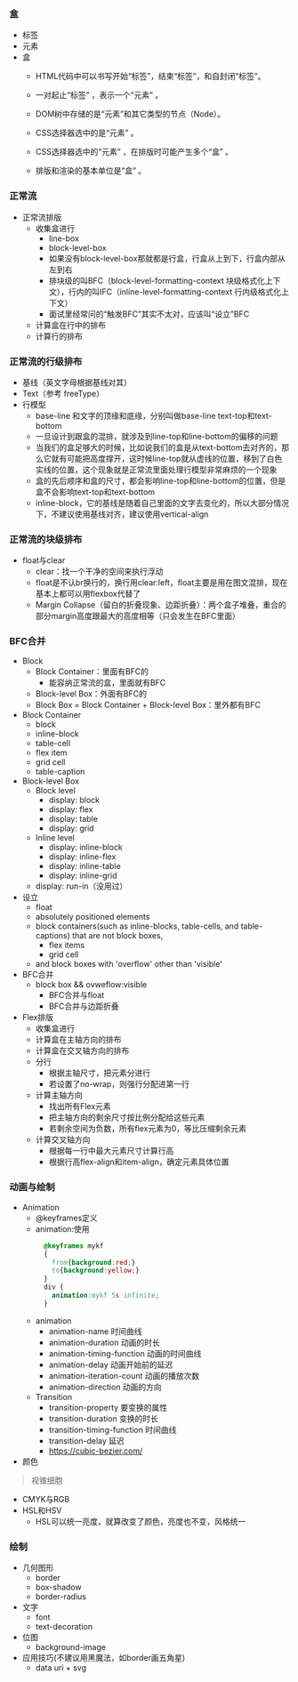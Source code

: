 ### 盒

- 标签
- 元素
- 盒
  - HTML代码中可以书写开始“标签”，结束“标签”，和自封闭“标签”。

  - 一对起止“标签” ，表示一个“元素” 。
  - DOM树中存储的是“元素”和其它类型的节点（Node）。
  - CSS选择器选中的是“元素” 。
  - CSS选择器选中的“元素” ，在排版时可能产生多个“盒” 。
  - 排版和渲染的基本单位是“盒” 。

### 正常流

- 正常流排版
  - 收集盒进行
    - line-box
    - block-level-box
    - 如果没有block-level-box那就都是行盒，行盒从上到下，行盒内部从左到右
    - 排块级的叫BFC（block-level-formatting-context 块级格式化上下文），行内的叫IFC（inline-level-formatting-context 行内级格式化上下文）
    - 面试里经常问的“触发BFC”其实不太对，应该叫“设立”BFC
  - 计算盒在行中的排布
  - 计算行的排布

### 正常流的行级排布

- 基线（英文字母根据基线对其）
- Text（参考 freeType）
- 行模型
  - base-line 和文字的顶缘和底缘，分别叫做base-line text-top和text-bottom
  - 一旦设计到跟盒的混排，就涉及到line-top和line-bottom的偏移的问题
  - 当我们的盒足够大的时候，比如说我们的盒是从text-bottom去对齐的，那么它就有可能把高度撑开，这时候line-top就从虚线的位置，移到了白色实线的位置，这个现象就是正常流里面处理行模型非常麻烦的一个现象
  - 盒的先后顺序和盒的尺寸，都会影响line-top和line-bottom的位置，但是盒不会影响text-top和text-bottom
  - inline-block，它的基线是随着自己里面的文字去变化的，所以大部分情况下，不建议使用基线对齐，建议使用vertical-align

### 正常流的块级排布

- float与clear
  - clear：找一个干净的空间来执行浮动
  - float是不认br换行的，换行用clear:left，float主要是用在图文混排，现在基本上都可以用flexbox代替了
  - Margin Collapse（留白的折叠现象、边距折叠）：两个盒子堆叠，重合的部分margin高度跟最大的高度相等（只会发生在BFC里面）

### BFC合并

- Block
  - Block Container：里面有BFC的
    - 能容纳正常流的盒，里面就有BFC
  - Block-level Box：外面有BFC的
  - Block Box = Block Container + Block-level Box：里外都有BFC
- Block Container
  - block
  - inline-block
  - table-cell
  - flex item
  - grid cell
  - table-caption
- Block-level Box
  - Block level
    - display: block
    - display: flex
    - display: table
    - display: grid
  - Inline level
    - display: inline-block
    - display: inline-flex
    - display: inline-table
    - display: inline-grid
  - display: run-in（没用过）
- 设立
  - float
  - absolutely positioned elements
  - block containers(such as inline-blocks, table-cells, and table-captions) that are not block boxes,
    - flex items
    - grid cell
  - and block boxes with 'overflow' other than 'visible'
- BFC合并
  - block box && ovweflow:visible
    - BFC合并与float
    - BFC合并与边距折叠
- Flex排版
  - 收集盒进行
  - 计算盒在主轴方向的排布
  - 计算盒在交叉轴方向的排布
  - 分行
    - 根据主轴尺寸，把元素分进行
    - 若设置了no-wrap，则强行分配进第一行
  - 计算主轴方向
    - 找出所有Flex元素
    - 把主轴方向的剩余尺寸按比例分配给这些元素
    - 若剩余空间为负数，所有flex元素为0，等比压缩剩余元素
  - 计算交叉轴方向
    - 根据每一行中最大元素尺寸计算行高
    - 根据行高flex-align和item-align，确定元素具体位置

### 动画与绘制

- Animation
  - @keyframes定义
  - animation:使用
    ```css
      @keyframes mykf
      {
        from{background:red;}
        to{background:yellow;}
      }
      div {
        animation:mykf 5s infinite;
      }
    ```
  - animation
    - animation-name 时间曲线
    - animation-duration 动画的时长
    - animation-timing-function 动画的时间曲线
    - animation-delay 动画开始前的延迟
    - animation-iteration-count 动画的播放次数
    - animation-direction 动画的方向
  - Transition
    - transition-property 要变换的属性
    - transition-duration 变换的时长
    - transition-timing-function 时间曲线
    - transition-delay 延迟
    - https://cubic-bezier.com/
- 颜色
> 视锥细胞
  - CMYK与RGB
  - HSL和HSV
    - HSL可以统一亮度，就算改变了颜色，亮度也不变，风格统一

### 绘制

- 几何图形
  - border
  - box-shadow
  - border-radius
- 文字
  - font
  - text-decoration
- 位图
  - background-image
- 应用技巧(不建议用黑魔法，如border画五角星)
  - data uri + svg
